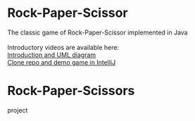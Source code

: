 # Rock-Paper-Scissor
The classic game of Rock-Paper-Scissor implemented in Java<br/>
<br/>
Introductory videos are available here:<br/>
[Introduction and UML diagram](https://youtu.be/-1P04Ptml7Y)<br/>
[Clone repo and demo game in IntelliJ](https://youtu.be/n6N-GX-i1ZE)<br/>
# Rock-Paper-Scissors
project

